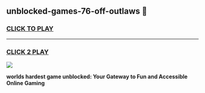 
## unblocked-games-76-off-outlaws 👋
<h3>
<a href="https://premium.freeplayer.one?title=unblocked-games-76-off-outlaws&ref=14F">CLICK TO PLAY</a></h3>
<hr>

<h3>
<a href="https://premium.freeplayer.one?title=unblocked-games-76-off-outlaws&ref=14F">CLICK 2 PLAY</a>
  
</h3>

<a href="https://premium.freeplayer.one?title=unblocked-games-76-off-outlaws&ref=12F/"><img src="https://clearcache.store/games.png"></a>


**worlds hardest game unblocked: Your Gateway to Fun and Accessible Online Gaming**

